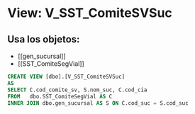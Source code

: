 # View: V_SST_ComiteSVSuc

## Usa los objetos:
- [[gen_sucursal]]
- [[SST_ComiteSegVial]]

```sql
CREATE VIEW [dbo].[V_SST_ComiteSVSuc]
AS
SELECT C.cod_comite_sv, S.nom_suc, C.cod_cia
FROM   dbo.SST_ComiteSegVial AS C 
INNER JOIN dbo.gen_sucursal AS S ON C.cod_suc = S.cod_suc

```
